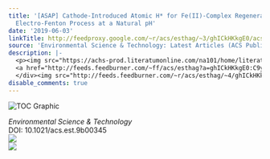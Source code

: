 ```yaml
---
title: '[ASAP] Cathode-Introduced Atomic H* for Fe(II)-Complex Regeneration to Effective
  Electro-Fenton Process at a Natural pH'
date: '2019-06-03'
linkTitle: http://feedproxy.google.com/~r/acs/esthag/~3/ghICkHKkgE0/acs.est.9b00345
source: 'Environmental Science & Technology: Latest Articles (ACS Publications)'
description: |-
  <p><img src="https://achs-prod.literatumonline.com/na101/home/literatum/publisher/achs/journals/content/esthag/0/esthag.ahead-of-print/acs.est.9b00345/20190603/images/medium/es-2019-003453_0001.gif" alt="TOC Graphic"/></p><div><cite>Environmental Science & Technology</cite></div><div>DOI: 10.1021/acs.est.9b00345</div><div class="feedflare">
  <a href="http://feeds.feedburner.com/~ff/acs/esthag?a=ghICkHKkgE0:C9yJgUaL5Po:yIl2AUoC8zA"><img src="http://feeds.feedburner.com/~ff/acs/esthag?d=yIl2AUoC8zA" border="0"></img></a>
  </div><img src="http://feeds.feedburner.com/~r/acs/esthag/~4/ghICkHKkgE0" ...
disable_comments: true
---
```

<p><img src="https://achs-prod.literatumonline.com/na101/home/literatum/publisher/achs/journals/content/esthag/0/esthag.ahead-of-print/acs.est.9b00345/20190603/images/medium/es-2019-003453_0001.gif" alt="TOC Graphic"/></p><div><cite>Environmental Science & Technology</cite></div><div>DOI: 10.1021/acs.est.9b00345</div><div class="feedflare">
<a href="http://feeds.feedburner.com/~ff/acs/esthag?a=ghICkHKkgE0:C9yJgUaL5Po:yIl2AUoC8zA"><img src="http://feeds.feedburner.com/~ff/acs/esthag?d=yIl2AUoC8zA" border="0"></img></a>
</div><img src="http://feeds.feedburner.com/~r/acs/esthag/~4/ghICkHKkgE0" ...